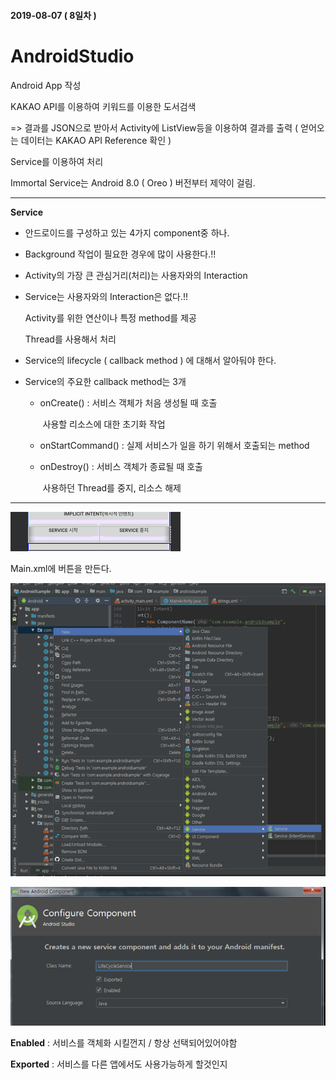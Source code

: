 #### 2019-08-07 ( 8일차 )

# AndroidStudio

Android App 작성

KAKAO API를 이용하여 키워드를 이용한 도서검색

=> 결과를 JSON으로 받아서 Activity에 ListView등을 이용하여 결과를 출력 ( 얻어오는 데이터는 KAKAO API Reference 확인 )

Service를 이용하여 처리

Immortal Service는 Android 8.0 ( Oreo ) 버전부터 제약이 걸림.



---

**Service**

- 안드로이드를 구성하고 있는 4가지 component중 하나.

- Background 작업이 필요한 경우에 많이 사용한다.!!

- Activity의 가장 큰 관심거리(처리)는 사용자와의 Interaction

- Service는 사용자와의 Interaction은 없다.!!

  Activity를 위한 연산이나 특정 method를 제공

  Thread를 사용해서 처리

- Service의 lifecycle ( callback method ) 에 대해서 알아둬야 한다.

- Service의 주요한 callback method는 3개

  - onCreate() : 서비스 객체가 처음 생성될 때 호출

    ​					  사용할 리소스에 대한 초기화 작업

  - onStartCommand() : 실제 서비스가 일을 하기 위해서 호출되는 method

  - onDestroy() : 서비스 객체가 종료될 때 호출

    ​						사용하던 Thread를 중지, 리소스 해제



---

![image-20191210202459526](assets/image-20191210202459526.png)

Main.xml에 버튼을 만든다.

![image-20191210202509248](assets/image-20191210202509248.png)

![image-20191210202518476](assets/image-20191210202518476.png)

**Enabled** : 서비스를 객체화 시킬껀지 / 항상 선택되어있어야함

**Exported** : 서비스를 다른 앱에서도 사용가능하게 할것인지 